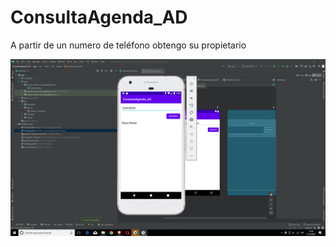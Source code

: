 # ConsultaAgenda_AD
A partir de un numero de teléfono obtengo su propietario

![Captura del funcionamiento del proyecto](FuncionamientoApp.png)
